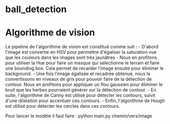 # ball_detection

# Algorithme de vision

Le pipeline de l'algorithme de vision est constitué comme suit :
    - D'abord l'image est convertie en HSV pour permettre d'égaliser la saturation vue que les couleurs dans les images sont très jaunâtres
    - Nous en profitons pour utiliser la Hue pour faire un masque qui sélectionne le terrain et faire une bounding box. Cela permet de recarder l'image ensuite pour éliminer le background.
    - Une fois l'image égalisée et recadrée obtenue, nous la convertissons en niveaux de gris pour pouvoir faire de la détection de contour. Nous en profitons pour appliquer un flou gaussien pour éliminer le bruit que les herbes pourraient générer sur la détection de contour.
    - En suite, l'algorithme de Canny est utilisé pour détecter les contours, suivit d'une dilatation pour accentuer ces contours.
    - Enfin, l'algorithme de Hough est utilisé pour détecter les cercles dans ces contours.

Pour lancer le modèle il faut faire : python main.py chemin/vers/image